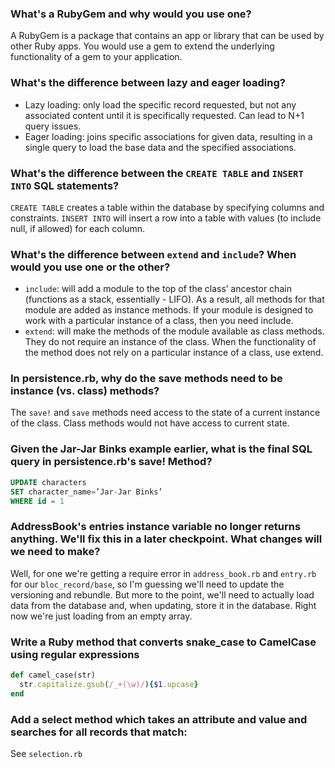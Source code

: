 ### What's a RubyGem and why would you use one?

A RubyGem is a package that contains an app or library that can be used by other Ruby apps. You would use a gem to extend the underlying functionality of a gem to your application.

### What's the difference between lazy and eager loading?

- Lazy loading: only load the specific record requested, but not any associated content until it is specifically requested. Can lead to N+1 query issues.
- Eager loading: joins specific associations for given data, resulting in a single query to load the base data and the specified associations.

### What's the difference between the `CREATE TABLE` and `INSERT INTO` SQL statements?

`CREATE TABLE` creates a table within the database by specifying columns and constraints. `INSERT INTO` will insert a row into a table with values (to include null, if allowed) for each column.

### What's the difference between `extend` and `include`? When would you use one or the other?

- `include`: will add a module to the top of the class’ ancestor chain (functions as a stack, essentially - LIFO). As a result, all methods for that module are added as instance methods. If your module is designed to work with a particular instance of a class, then you need include.
- `extend`: will make the methods of the module available as class methods. They do not require an instance of the class. When the functionality of the method does not rely on a particular instance of a class, use extend.

### In persistence.rb, why do the save methods need to be instance (vs. class) methods?

The `save!` and `save` methods need access to the state of a current instance of the class. Class methods would not have access to current state.

### Given the Jar-Jar Binks example earlier, what is the final SQL query in persistence.rb's save! Method?

```sql
UPDATE characters
SET character_name=’Jar-Jar Binks’
WHERE id = 1
```

### AddressBook's entries instance variable no longer returns anything. We'll fix this in a later checkpoint. What changes will we need to make?

Well, for one we're getting a require error in `address_book.rb` and `entry.rb` for our `bloc_record/base`, so I'm guessing we'll need to update the versioning and rebundle. But more to the point, we'll need to actually load data from the database and, when updating, store it in the database. Right now we're just loading from an empty array.

### Write a Ruby method that converts snake_case to CamelCase using regular expressions

```ruby
def camel_case(str)
  str.capitalize.gsub(/_+(\w)/){$1.upcase}
end
```

### Add a select method which takes an attribute and value and searches for all records that match:

See `selection.rb`
